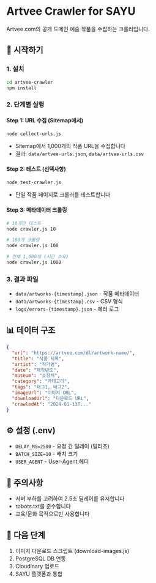 # Artvee Crawler for SAYU

Artvee.com의 공개 도메인 예술 작품을 수집하는 크롤러입니다.

## 🚀 시작하기

### 1. 설치
```bash
cd artvee-crawler
npm install
```

### 2. 단계별 실행

#### Step 1: URL 수집 (Sitemap에서)
```bash
node collect-urls.js
```
- Sitemap에서 1,000개의 작품 URL을 수집합니다
- 결과: `data/artvee-urls.json`, `data/artvee-urls.csv`

#### Step 2: 테스트 (선택사항)
```bash
node test-crawler.js
```
- 단일 작품 페이지로 크롤러를 테스트합니다

#### Step 3: 메타데이터 크롤링
```bash
# 10개만 테스트
node crawler.js 10

# 100개 크롤링
node crawler.js 100

# 전체 1,000개 (시간 소요)
node crawler.js 1000
```

### 3. 결과 파일
- `data/artworks-{timestamp}.json` - 작품 메타데이터
- `data/artworks-{timestamp}.csv` - CSV 형식
- `logs/errors-{timestamp}.json` - 에러 로그

## 📊 데이터 구조
```json
{
  "url": "https://artvee.com/dl/artwork-name/",
  "title": "작품 제목",
  "artist": "작가명",
  "date": "제작년도",
  "museum": "소장처",
  "category": "카테고리",
  "tags": "태그1, 태그2",
  "imageUrl": "이미지 URL",
  "downloadUrl": "다운로드 URL",
  "crawledAt": "2024-01-13T..."
}
```

## ⚙️ 설정 (.env)
- `DELAY_MS=2500` - 요청 간 딜레이 (밀리초)
- `BATCH_SIZE=10` - 배치 크기
- `USER_AGENT` - User-Agent 헤더

## 📝 주의사항
- 서버 부하를 고려하여 2.5초 딜레이를 유지합니다
- robots.txt를 준수합니다
- 교육/문화 목적으로만 사용합니다

## 🔄 다음 단계
1. 이미지 다운로드 스크립트 (download-images.js)
2. PostgreSQL DB 연동
3. Cloudinary 업로드
4. SAYU 플랫폼과 통합
